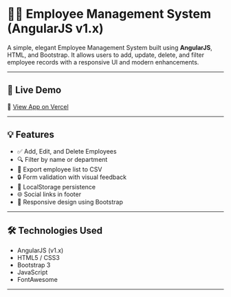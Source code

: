 # 🧑‍💼 Employee Management System (AngularJS v1.x)

A simple, elegant Employee Management System built using **AngularJS**, HTML, and Bootstrap. It allows users to add, update, delete, and filter employee records with a responsive UI and modern enhancements.

---

## 🚀 Live Demo

🔗 [View App on Vercel](https://employee-management-system.vercel.app/)

---

## 💡 Features

- ✅ Add, Edit, and Delete Employees
- 🔍 Filter by name or department
- 📄 Export employee list to CSV
- 🔒 Form validation with visual feedback
- 💾 LocalStorage persistence
- 🌐 Social links in footer
- 🎨 Responsive design using Bootstrap

---


## 🛠️ Technologies Used

- AngularJS (v1.x)
- HTML5 / CSS3
- Bootstrap 3
- JavaScript
- FontAwesome

---


